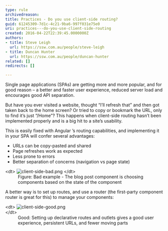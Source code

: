 ```yaml
---
type: rule
archivedreason: 
title: Practices - Do you use client-side routing?
guid: 61245309-7d1c-4c21-9ba6-997f031e75e0
uri: practices---do-you-use-client-side-routing
created: 2016-04-22T22:39:45.0000000Z
authors:
- title: Steve Leigh
  url: https://ssw.com.au/people/steve-leigh
- title: Duncan Hunter
  url: https://ssw.com.au/people/duncan-hunter
related: []
redirects: []

---
```


Single page applications (SPAs) are getting more and more popular, and for good reason – a better and faster user experience, reduced server load and encourages good API separation.

But have you ever visited a website, thought “I’ll refresh that” and then got taken back to the home screen? Or tried to copy or bookmark the URL, only to find it’s just “/Home”? This happens when client-side routing hasn’t been implemented properly and is a big hit to a site’s usability.

<!--endintro-->

This is easily fixed with Angular ’s routing capabilities, and implementing it in your SPA will confer several advantages:

* URLs can be copy-pasted and shared
* Page refreshes work as expected
* Less prone to errors
* Better separation of concerns (navigation vs page state)

<dl class="badImage">&lt;dt&gt; <img src="client-side-bad.png" alt="client-side-bad.png"> &lt;/dt&gt;<dd>Figure: Bad example - The blog post component is choosing components based on the state of the component</dd></dl>
A better way is to set up routes, and use a router (the first-party component router is great for this) to manage your components:
<dl class="goodImage">&lt;dt&gt; <img src="client-side-good.png" alt="client-side-good.png"> <br>
   &lt;/dt&gt;<dd>Good: Setting up declarative routes and outlets gives a good user experience, persistent URLs, and fewer moving parts </dd></dl>
